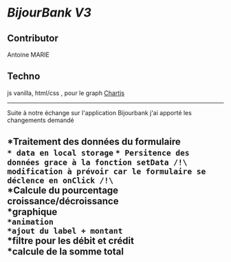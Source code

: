 # _BijourBank V3_

## Contributor  
Antoine MARIE  

## Techno  
js vanilla, html/css , pour le graph [Chartjs](https://www.chartjs.org/docs/latest/getting-started/)  

-----------------  
Suite à notre échange sur l'application Bijourbank j'ai apporté les changements demandé  
  

*Traitement des données du formulaire  
`* data en local storage`
`* Persitence des données grace à la fonction setData /!\ modification à prévoir car le formulaire se déclence en onClick /!\`  
*Calcule du pourcentage croissance/décroissance  
*graphique  
`*animation`  
`*ajout du label + montant`  
*filtre pour les débit et crédit  
*calcule de la somme total  
-----------------   
